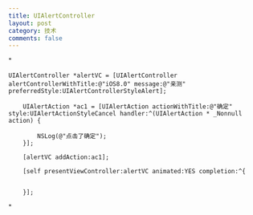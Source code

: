 ```yaml
---
title: UIAlertController
layout: post
category: 技术
comments: false
---
```


"

    UIAlertController *alertVC = [UIAlertController alertControllerWithTitle:@"iOS8.0" message:@"亲测" preferredStyle:UIAlertControllerStyleAlert];

        UIAlertAction *ac1 = [UIAlertAction actionWithTitle:@"确定" style:UIAlertActionStyleCancel handler:^(UIAlertAction * _Nonnull action) {

            NSLog(@"点击了确定");
        }];

        [alertVC addAction:ac1];

        [self presentViewController:alertVC animated:YES completion:^{


        }];

"
